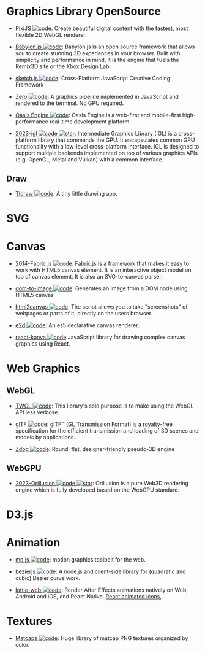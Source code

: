 # Graphics Library OpenSource

- [PixiJS ![code](https://ng-tech.icu/assets/code.svg)](http://www.pixijs.com/): Create beautiful digital content with the fastest, most flexible 2D WebGL renderer.

- [Babylon.js ![code](https://ng-tech.icu/assets/code.svg)](https://parg.co/b1C): Babylon.js is an open source framework that allows you to create stunning 3D experiences in your browser. Built with simplicity and performance in mind, it is the engine that fuels the Remix3D site or the Xbox Design Lab.

- [sketch.js ![code](https://ng-tech.icu/assets/code.svg)](https://github.com/soulwire/sketch.js): Cross-Platform JavaScript Creative Coding Framework

- [Zero ![code](https://ng-tech.icu/assets/code.svg)](https://github.com/sinclairzx81/zero): A graphics pipeline implemented in JavaScript and rendered to the terminal. No GPU required.

- [Oasis Engine ![code](https://ng-tech.icu/assets/code.svg)](https://github.com/oasis-engine/engine): Oasis Engine is a web-first and mobile-first high-performance real-time development platform.

- [2023-igl ![code](https://ng-tech.icu/assets/code.svg) ![star](https://img.shields.io/github/stars/facebook/igl)](https://github.com/facebook/igl): Intermediate Graphics Library (IGL) is a cross-platform library that commands the GPU. It encapsulates common GPU functionality with a low-level cross-platform interface. IGL is designed to support multiple backends implemented on top of various graphics APIs (e.g. OpenGL, Metal and Vulkan) with a common interface.

## Draw

- [Tldraw ![code](https://ng-tech.icu/assets/code.svg)](https://github.com/Tldraw/Tldraw): A tiny little drawing app.

# SVG

# Canvas

- [2014-Fabric.js ![code](https://ng-tech.icu/assets/code.svg)](https://github.com/fabricjs/fabric.js): Fabric.js is a framework that makes it easy to work with HTML5 canvas element. It is an interactive object model on top of canvas element. It is also an SVG-to-canvas parser.

- [dom-to-image ![code](https://ng-tech.icu/assets/code.svg)](https://github.com/tsayen/dom-to-image): Generates an image from a DOM node using HTML5 canvas

- [html2canvas ![code](https://ng-tech.icu/assets/code.svg)](https://github.com/niklasvh/html2canvas): The script allows you to take "screenshots" of webpages or parts of it, directly on the users browser.

- [e2d ![code](https://ng-tech.icu/assets/code.svg)](https://github.com/jtenner/e2d): An es5 declarative canvas renderer.

- [react-konva ![code](https://ng-tech.icu/assets/code.svg)](https://github.com/lavrton/react-konva):JavaScript library for drawing complex canvas graphics using React.

# Web Graphics

## WebGL

- [TWGL ![code](https://ng-tech.icu/assets/code.svg)](http://twgljs.org): This library's sole purpose is to make using the WebGL API less verbose.

- [glTF ![code](https://ng-tech.icu/assets/code.svg)](https://github.com/KhronosGroup/glTF): glTF™ (GL Transmission Format) is a royalty-free specification for the efficient transmission and loading of 3D scenes and models by applications.

- [Zdog ![code](https://ng-tech.icu/assets/code.svg)](https://github.com/metafizzy/zdog): Round, flat, designer-friendly pseudo-3D engine

## WebGPU

- [2023-Orillusion ![code](https://ng-tech.icu/assets/code.svg) ![star](https://img.shields.io/github/stars/Orillusion/orillusion)](https://github.com/Orillusion/orillusion): Orillusion is a pure Web3D rendering engine which is fully developed based on the WebGPU standard.

# D3.js

# Animation

- [mo.js ![code](https://ng-tech.icu/assets/code.svg)](https://github.com/legomushroom/mojs): motion graphics toolbelt for the web.

- [bezierjs ![code](https://ng-tech.icu/assets/code.svg)](https://github.com/Pomax/bezierjs): A node.js and client-side library for (quadratic and cubic) Bezier curve work.

- [lottie-web ![code](https://ng-tech.icu/assets/code.svg)](https://github.com/airbnb/lottie-web): Render After Effects animations natively on Web, Android and iOS, and React Native. [React animated icons](https://github.com/useAnimations/react-useanimations),

# Textures

- [Matcaps ![code](https://ng-tech.icu/assets/code.svg)](https://github.com/nidorx/matcaps): Huge library of matcap PNG textures organized by color.

